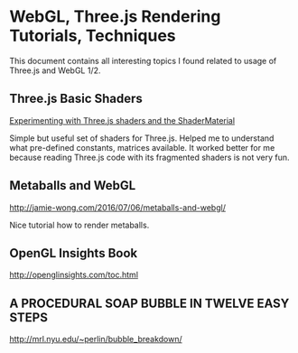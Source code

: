 # WebGL, Three.js Rendering Tutorials, Techniques

This document contains all interesting topics I found related to usage of Three.js and WebGL 1/2.

## Three.js Basic Shaders
[Experimenting with Three.js shaders and the ShaderMaterial](https://2pha.com/blog/experimenting-threejs-shaders-and-shadermaterial/)

Simple but useful set of shaders for Three.js. Helped me to understand what pre-defined constants, matrices available.
It worked better for me because reading Three.js code with its fragmented shaders is not very fun.

## Metaballs and WebGL
http://jamie-wong.com/2016/07/06/metaballs-and-webgl/

Nice tutorial how to render metaballs.

## OpenGL Insights Book
http://openglinsights.com/toc.html

## A PROCEDURAL SOAP BUBBLE IN TWELVE EASY STEPS
http://mrl.nyu.edu/~perlin/bubble_breakdown/

